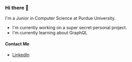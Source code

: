 ### Hi there 👋

<!--
**NathanStern/NathanStern** is a ✨ _special_ ✨ repository because its `README.md` (this file) appears on your GitHub profile.

Here are some ideas to get you started:

- 🔭 I’m currently working on ...
- 🌱 I’m currently learning ...
- 👯 I’m looking to collaborate on ...
- 🤔 I’m looking for help with ...
- 💬 Ask me about ...
- 📫 How to reach me: ...
- 😄 Pronouns: ...
- ⚡ Fun fact: ...
-->

I'm a Junior in Computer Science at Purdue University.

- I'm currently working on a super secret personal project.
- I'm currently learning about GraphQL

#### Contact Me
- [LinkedIn](https://linkedin.com/in/nathan-stern)

